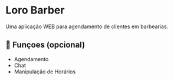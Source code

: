 # Loro Barber

Uma aplicação WEB para agendamento de clientes em barbearias.

## 🔧 Funçoes (opcional)
 - Agendamento
 - Chat
 - Manipulação de Horários
